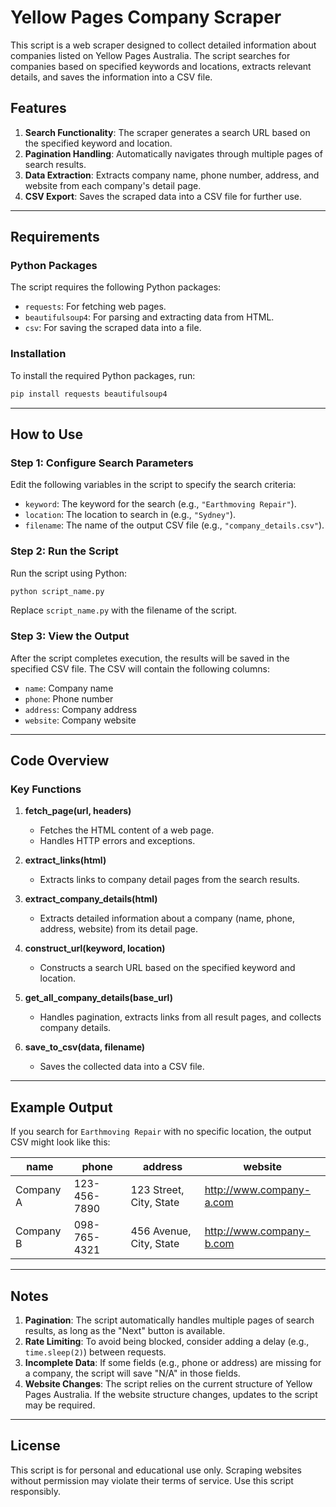 # Yellow Pages Company Scraper

This script is a web scraper designed to collect detailed information about companies listed on Yellow Pages Australia. The script searches for companies based on specified keywords and locations, extracts relevant details, and saves the information into a CSV file.

## Features

1. **Search Functionality**: The scraper generates a search URL based on the specified keyword and location.
2. **Pagination Handling**: Automatically navigates through multiple pages of search results.
3. **Data Extraction**: Extracts company name, phone number, address, and website from each company's detail page.
4. **CSV Export**: Saves the scraped data into a CSV file for further use.

---

## Requirements

### Python Packages
The script requires the following Python packages:
- `requests`: For fetching web pages.
- `beautifulsoup4`: For parsing and extracting data from HTML.
- `csv`: For saving the scraped data into a file.

### Installation
To install the required Python packages, run:
```bash
pip install requests beautifulsoup4
```

---

## How to Use

### Step 1: Configure Search Parameters
Edit the following variables in the script to specify the search criteria:
- `keyword`: The keyword for the search (e.g., `"Earthmoving Repair"`).
- `location`: The location to search in (e.g., `"Sydney"`).
- `filename`: The name of the output CSV file (e.g., `"company_details.csv"`).

### Step 2: Run the Script
Run the script using Python:
```bash
python script_name.py
```
Replace `script_name.py` with the filename of the script.

### Step 3: View the Output
After the script completes execution, the results will be saved in the specified CSV file. The CSV will contain the following columns:
- `name`: Company name
- `phone`: Phone number
- `address`: Company address
- `website`: Company website

---

## Code Overview

### Key Functions
1. **fetch_page(url, headers)**
   - Fetches the HTML content of a web page.
   - Handles HTTP errors and exceptions.

2. **extract_links(html)**
   - Extracts links to company detail pages from the search results.

3. **extract_company_details(html)**
   - Extracts detailed information about a company (name, phone, address, website) from its detail page.

4. **construct_url(keyword, location)**
   - Constructs a search URL based on the specified keyword and location.

5. **get_all_company_details(base_url)**
   - Handles pagination, extracts links from all result pages, and collects company details.

6. **save_to_csv(data, filename)**
   - Saves the collected data into a CSV file.

---

## Example Output
If you search for `Earthmoving Repair` with no specific location, the output CSV might look like this:

| name                           | phone        | address                          | website                       |
|--------------------------------|--------------|----------------------------------|-------------------------------|
| Company A                      | 123-456-7890 | 123 Street, City, State          | http://www.company-a.com      |
| Company B                      | 098-765-4321 | 456 Avenue, City, State          | http://www.company-b.com      |

---

## Notes

1. **Pagination**: The script automatically handles multiple pages of search results, as long as the "Next" button is available.
2. **Rate Limiting**: To avoid being blocked, consider adding a delay (e.g., `time.sleep(2)`) between requests.
3. **Incomplete Data**: If some fields (e.g., phone or address) are missing for a company, the script will save "N/A" in those fields.
4. **Website Changes**: The script relies on the current structure of Yellow Pages Australia. If the website structure changes, updates to the script may be required.

---

## License
This script is for personal and educational use only. Scraping websites without permission may violate their terms of service. Use this script responsibly.

